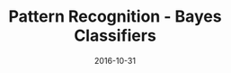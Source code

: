 ---
layout: project
type: project
image: images/pr.jpg
title: Pattern Recognition - Bayes Classifiers
# All dates must be YYYY-MM-DD format!
date: 2016-10-31
labels:
  - Machine Learning
  - PR
  - MATLAB
permalink: https://github.com/uday96/PatternRecognition-BayesClassifiers
summary: Matlab program to build classification models using KNN, Naive Bayes, Bayes and HMM.
---
